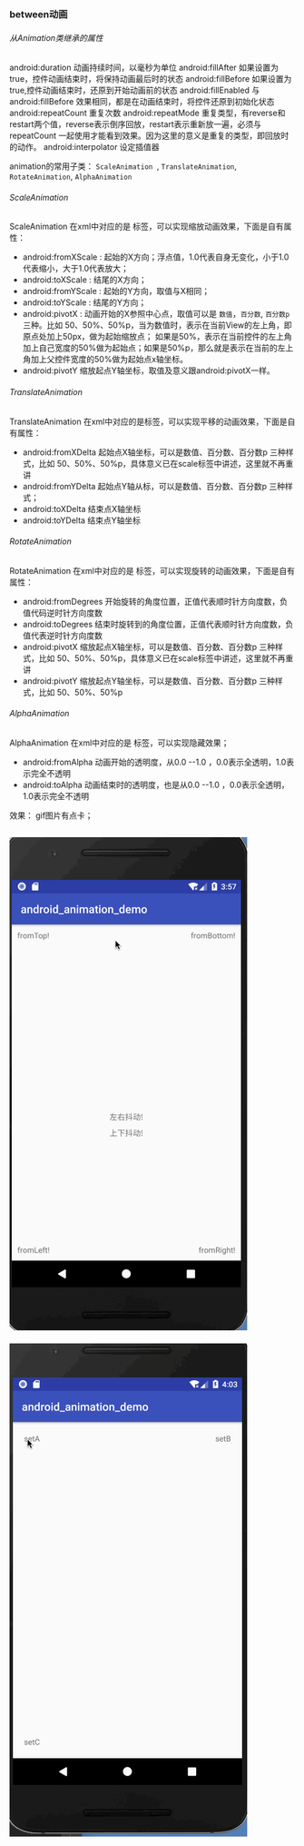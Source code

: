 ### between动画


###### 从Animation类继承的属性

android:duration        动画持续时间，以毫秒为单位
android:fillAfter       如果设置为true，控件动画结束时，将保持动画最后时的状态
android:fillBefore      如果设置为true,控件动画结束时，还原到开始动画前的状态
android:fillEnabled     与android:fillBefore 效果相同，都是在动画结束时，将控件还原到初始化状态
android:repeatCount     重复次数
android:repeatMode	    重复类型，有reverse和restart两个值，reverse表示倒序回放，restart表示重新放一遍，必须与repeatCount
一起使用才能看到效果。因为这里的意义是重复的类型，即回放时的动作。
android:interpolator    设定插值器

animation的常用子类：
`ScaleAnimation `, `TranslateAnimation`, ` RotateAnimation`, `AlphaAnimation`



###### ScaleAnimation
ScaleAnimation 在xml中对应的是 <scale>标签，可以实现缩放动画效果，下面是自有属性：

* android:fromXScale :  起始的X方向；浮点值，1.0代表自身无变化，小于1.0代表缩小，大于1.0代表放大；
* android:toXScale :  结尾的X方向；
* android:fromYScale : 起始的Y方向，取值与X相同；
* android:toYScale : 结尾的Y方向；
* android:pivotX : 动画开始的X参照中心点，取值可以是 ` 数值 `，` 百分数 `, ` 百分数p ` 三种。比如 50、50%、50%p，当为数值时，表示在当前View的左上角，即原点处加上50px，做为起始缩放点；
如果是50%，表示在当前控件的左上角加上自己宽度的50%做为起始点；如果是50%p，那么就是表示在当前的左上角加上父控件宽度的50%做为起始点x轴坐标。
* android:pivotY           缩放起点Y轴坐标，取值及意义跟android:pivotX一样。



###### TranslateAnimation
TranslateAnimation 在xml中对应的是<translate>标签，可以实现平移的动画效果，下面是自有属性：

* android:fromXDelta       起始点X轴坐标，可以是数值、百分数、百分数p 三种样式，比如 50、50%、50%p，具体意义已在scale标签中讲述，这里就不再重讲
* android:fromYDelta       起始点Y轴从标，可以是数值、百分数、百分数p 三种样式；
* android:toXDelta         结束点X轴坐标
* android:toYDelta         结束点Y轴坐标




###### RotateAnimation
RotateAnimation 在xml中对应的是 <rotate>标签，可以实现旋转的动画效果，下面是自有属性：

* android:fromDegrees     开始旋转的角度位置，正值代表顺时针方向度数，负值代码逆时针方向度数
* android:toDegrees       结束时旋转到的角度位置，正值代表顺时针方向度数，负值代表逆时针方向度数
* android:pivotX          缩放起点X轴坐标，可以是数值、百分数、百分数p 三种样式，比如 50、50%、50%p，具体意义已在scale标签中讲述，这里就不再重讲
* android:pivotY          缩放起点Y轴坐标，可以是数值、百分数、百分数p 三种样式，比如 50、50%、50%p



###### AlphaAnimation
AlphaAnimation 在xml中对应的是 <alpha>标签，可以实现隐藏效果；

* android:fromAlpha     动画开始的透明度，从0.0 --1.0 ，0.0表示全透明，1.0表示完全不透明
* android:toAlpha       动画结束时的透明度，也是从0.0 --1.0 ，0.0表示全透明，1.0表示完全不透明




效果：
gif图片有点卡；

![](./img/trans.gif)
---
![](./img/setanim.gif)

